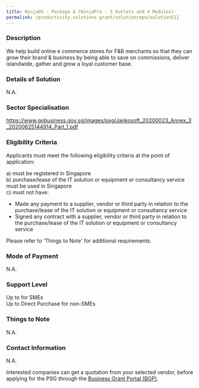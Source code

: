 ```yaml
---
title: NinjaOS - Package A (NinjaPro - 3 Outlets and 4 Modules)
permalink: /productivity-solutions-grant/solutionrepo/solution511
---
```


### Description

We help build online e commerce stores for F&B merchants so that they can grow their brand & business by being able to save on commissions, deliver islandwide, gather and grow a loyal customer base.


### Details of Solution

N.A.

### Sector Specialisation

https://www.gobusiness.gov.sg/images/psg/Jankosoft_20200023_Annex_3_20200625144914_Part_1.pdf

### Eligibility Criteria

Applicants must meet the following eligibility criteria at the point of application:

a) must be registered in Singapore <br>
b) purchase/lease of the IT solution or equipment or consultancy service must be used in Singapore <br>
c) must not have:
- Made any payment to a supplier, vendor or third party in relation to the purchase/lease of the IT solution or equipment or consultancy service
- Signed any contract with a supplier, vendor or third party in relation to the purchase/lease of the IT solution or equipment or consultancy service

Please refer to 'Things to Note' for additional requirements.

### Mode of Payment
N.A.

### Support Level
Up to  for SMEs <br>
Up to Direct Purchase for non-SMEs

### Things to Note
N.A.

### Contact Information
N.A.

Interested companies can get a quotation from your selected vendor, before applying for the PSG through the <a target='_blank' rel='noopener' href='https://www.businessgrants.gov.sg/'>Business Grant Portal (BGP)</a>.
